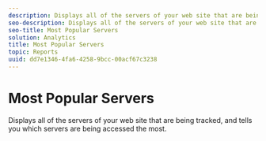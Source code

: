 ```yaml
---
description: Displays all of the servers of your web site that are being tracked, and tells you which servers are being accessed the most.
seo-description: Displays all of the servers of your web site that are being tracked, and tells you which servers are being accessed the most.
seo-title: Most Popular Servers
solution: Analytics
title: Most Popular Servers
topic: Reports
uuid: dd7e1346-4fa6-4258-9bcc-00acf67c3238
---
```


# Most Popular Servers

Displays all of the servers of your web site that are being tracked, and tells you which servers are being accessed the most.

